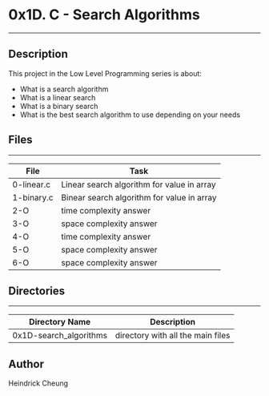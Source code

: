 # 0x1D. C - Search Algorithms
---
## Description

This project in the Low Level Programming series is about:
* What is a search algorithm
* What is a linear search
* What is a binary search
* What is the best search algorithm to use depending on your needs

## Files
---
File|Task
---|---
0-linear.c | Linear search algorithm for value in array
1-binary.c | Binear search algorithm for value in array
2-O | time complexity answer
3-O | space complexity answer
4-O | time complexity answer
5-O | space complexity answer
6-O | space complexity answer

## Directories
---
Directory Name | Description
---|---
0x1D-search_algorithms | directory with all the main files

## Author
Heindrick Cheung